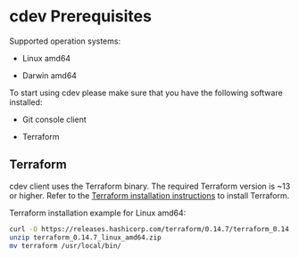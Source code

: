 # cdev Prerequisites

Supported operation systems:

* Linux amd64

* Darwin amd64

To start using cdev please make sure that you have the following software installed:

* Git console client

* Terraform

## Terraform

cdev client uses the Terraform binary. The required Terraform version is ~13 or higher. Refer to the [Terraform installation instructions](https://www.terraform.io/downloads.html) to install Terraform.

Terraform installation example for Linux amd64:

```bash
curl -O https://releases.hashicorp.com/terraform/0.14.7/terraform_0.14.7_linux_amd64.zip
unzip terraform_0.14.7_linux_amd64.zip
mv terraform /usr/local/bin/
```
